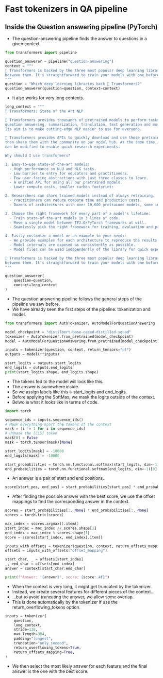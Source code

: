 # Fast tokenizers in QA pipeline

## Inside the Question answering pipeline (PyTorch)

- The question-answering pipeline finds the answer to questions in a given context.

``` py
from transformers import pipeline

question_answerer = pipeline("question-answering")
context = """
🤗 Transformers is backed by the three most popular deep learning libraries — Jax, PyTorch and TensorFlow — with a seamless integration
between them. It's straightforward to train your models with one before loading them for inference with the other.
"""
question = "Which deep learning libraries back 🤗 Transformers?"
question_answerer(question=question, context=context)
```

- It also works for very long contexts.

``` py
long_context = """
🤗 Transformers: State of the Art NLP

🤗 Transformers provides thousands of pretrained models to perform tasks on texts such as classification, information extraction,
question answering, summarization, translation, text generation and more in over 100 languages.
Its aim is to make cutting-edge NLP easier to use for everyone.

🤗 Transformers provides APIs to quickly download and use those pretrained models on a given text, fine-tune them on your own datasets and
then share them with the community on our model hub. At the same time, each python module defining an architecture is fully standalone and
can be modified to enable quick research experiments.

Why should I use transformers?

1. Easy-to-use state-of-the-art models:
  - High performance on NLU and NLG tasks.
  - Low barrier to entry for educators and practitioners.
  - Few user-facing abstractions with just three classes to learn.
  - A unified API for using all our pretrained models.
  - Lower compute costs, smaller carbon footprint:

2. Researchers can share trained models instead of always retraining.
  - Practitioners can reduce compute time and production costs.
  - Dozens of architectures with over 10,000 pretrained models, some in more than 100 languages.

3. Choose the right framework for every part of a model's lifetime:
  - Train state-of-the-art models in 3 lines of code.
  - Move a single model between TF2.0/PyTorch frameworks at will.
  - Seamlessly pick the right framework for training, evaluation and production.

4. Easily customize a model or an example to your needs:
  - We provide examples for each architecture to reproduce the results published by its original authors.
  - Model internals are exposed as consistently as possible.
  - Model files can be used independently of the library for quick experiments.

🤗 Transformers is backed by the three most popular deep learning libraries — Jax, PyTorch and TensorFlow — with a seamless integration
between them. It's straightforward to train your models with one before loading them for inference with the other.
"""
```

``` py
question_answerer(
    question=question,
    context=long_context
)
```

- The question answering pipeline follows the general steps of the pipeline we saw before.
- We have already seen the first steps of the pipeline: tokenization and model.

``` py
from transformers import AutoTokenizer, AutoModelForQuestionAnswering

model_checkpoint = "distilbert-base-cased-distilled-squad"
tokenizer = AutoTokenizer.from_pretrained(model_checkpoint)
model = AutoModelForQuestionAnswering.from_pretrained(model_checkpoint)

inputs = tokenizer(question, context, return_tensors="pt")
outputs = model(**inputs)

start_logits = outputs.start_logits
end_logits = outputs.end_logits
print(start_logits.shape, end_logits.shape)
```

- The tokens fed to the model will look like this.
- The answer is somewhere inside.
- So we assign labels like this-> start_logits and end_logits.
- Before applying the SoftMax, we mask the logits outside of the context.
- Belwo is what it looks like in terms of code.

``` py
import torch

sequence_ids = inputs.sequence_ids()
# Mask everything apart the tokens of the context
mask = [i != 1 for i in sequence_ids]
# Unmask the [CLS] token
mask[0] = False
mask = torch.tensor(mask)[None]

start_logits[mask] = -10000
end_logits[mask] = -10000

start_probabilities = torch.nn.functional.softmax(start_logits, dim=-1)[0]
end_probabilities = torch.nn.functional.softmax(end_logits, dim=-1)[0]
```

- An answer is a pair of start and end positions.

``` py
score[start_pos, end_pos] = start_probabilities[start_pos] * end_probabilities[end_pos]
```

- After finding the possible answer with the best score, we use the offset mappings to find the corresponding answer in the context.

``` py
scores = start_probabilities[:, None] * end_probabilities[:, None]
scores = torch.triu(scores)

max_index = scores.argmax().item()
start_index = max_index // scores.shape[1]
end_index = max_index % scores.shape[1]
score = scores[start_index, end_index].item()

inputs_with_offsets = tokenizer(question, context, return_offsets_mapping=True)
offsets = inputs_with_offsets["offset_mapping"]

start_char, _ = offsets[start_index]
_, end_char = offsets[end_index]
answer = context[start_char:end_char]

print(f"Answer: '{answer}', score: {score:.4f}")
```

- When the context is very long, it might get truncated by the tokenizer.
- Instead, we create several features for different pieces of the context...
- ...but to avoid truncating the answer, we allow some overlap.
- This is done automatically by the tokenizer if use the return_overflowing_tokens option.

``` py
inputs = tokenizer(
    question,
    long_context,
    stride=128,
    max_length=384,
    padding="longest",
    truncation="only_second",
    return_overflowing_tokens=True,
    return_offsets_mapping=True,
)
```

- We then select the most likely answer for each feature and the final answer is the one with the best score.
